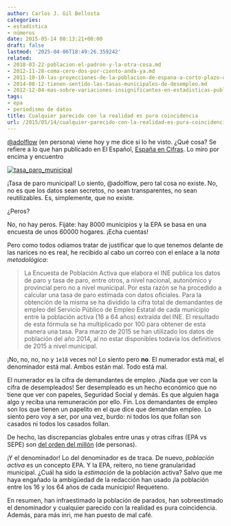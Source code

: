 ```yaml
---
author: Carlos J. Gil Bellosta
categories:
- estadística
- números
date: 2015-05-14 08:13:21+00:00
draft: false
lastmod: '2025-04-06T18:49:26.359242'
related:
- 2018-03-22-poblacion-el-padron-y-la-otra-cosa.md
- 2012-11-28-coma-cero-dos-por-ciento-anda-ya.md
- 2011-10-10-las-proyecciones-de-la-poblacion-de-espana-a-corto-plazo-del-ine-no-valen-para-un-carajo.md
- 2014-08-12-tienen-sentido-las-tasas-municipales-de-desempleo.md
- 2012-12-04-mas-sobre-variaciones-insignificantes-en-estadisticas-publicas.md
tags:
- epa
- periodismo de datos
title: Cualquier parecido con la realidad es pura coincidencia
url: /2015/05/14/cualquier-parecido-con-la-realidad-es-pura-coincidencia/
---
```


[@adolflow](https://twitter.com/adolflow) (en persona) viene hoy y me dice si lo he visto. ¿Qué cosa? Se refiere a lo que han publicado en El Español, [España en Cifras](http://espanaencifras.elespanol.com/). Lo miro por encima y encuentro

[![tasa_paro_municipal](/wp-uploads/2015/05/tasa_paro_municipal.png#center)
](/wp-uploads/2015/05/tasa_paro_municipal.png#center)

¡Tasa de paro municipal! Lo siento, @adolflow, pero tal cosa no existe. No, no es que los datos sean secretos, no sean transparentes, no sean reutilizables. Es, simplemente, que no existe.

¿Peros?

No, no hay peros. Fijáte: hay 8000 municipios y la EPA se basa en una encuesta de unos 60000 hogares. ¡Echa cuentas!

Pero como todos odiamos tratar de justificar que lo que tenemos delante de las narices no es real, he recibido al cabo un correo con el enlace a la _nota metodológica_:

>La Encuesta de Población Activa que elabora el INE publica los datos de paro y tasa de paro, entre otros, a nivel nacional, autonómico y provincial pero no a nivel municipal. Por esta razón se ha procedido a calcular una tasa de paro estimada con datos oficiales. Para la obtención de la misma se ha dividido la cifra total de demandantes de empleo del Servicio Público de Empleo Estatal de cada municipio entre la población activa (16 a 64 años) extraída del INE. El resultado de esta fórmula se ha multiplicado por 100 para obtener de esta manera una tasa. Para marzo de 2015 se han utilizado los datos de población del año 2014, al no estar disponibles todavía los definitivos de 2015 a nivel municipal.

¡No, no, no, no y `1e18` veces no! Lo siento pero **no**. El numerador está mal, el denominador está mal. Ambos están mal. Todo está mal.

El numerador es la cifra de demandantes de empleo. ¡Nada que ver con la cifra de desempleados! Ser desempleado es un hecho económico que no tiene que ver con papeles, Seguridad Social y demás. Es que alguien haga algo y reciba una remuneración por ello. Fin. Los demandantes de empleo son los que tienen un papelito en el que dice que demandan empleo. Lo siento pero voy a ser, por una vez, burdo: ni todos los que follan son casados ni todos los casados follan.

De hecho, las discrepancias globales entre unas y otras cifras (EPA vs SEPE) son [del orden del millón](http://www.elmundo.es/elmundo/2012/05/03/economia/1336064669.html) (de personas).

¡Y el denominador! Lo del denominador es de traca. De nuevo, _población activa_ es un concepto EPA. Y la EPA, reitero, no tiene granularidad municipal. ¿Cuál ha sido la _estimación_ de la población activa? Salvo que me haya engañado la ambigüedad de la redacción han usado ¡la población entre los 16 y los 64 años de cada municipio! Requeteno.

En resumen, han infraestimado la población de parados, han sobreestimado el denominador y cualquier parecido con la realidad es pura coincidencia. Además, para más inri, me han puesto de mal café.